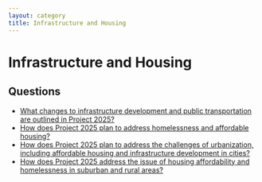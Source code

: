 ```yaml
---
layout: category
title: Infrastructure and Housing
---
```


# Infrastructure and Housing

## Questions

- [What changes to infrastructure development and public transportation are outlined in Project 2025?](/questions/032-infrastructure-development-public-transportation.html)
- [How does Project 2025 plan to address homelessness and affordable housing?](/questions/037-homelessness-affordable-housing.html)
- [How does Project 2025 plan to address the challenges of urbanization, including affordable housing and infrastructure development in cities?](/questions/094-urbanization-affordable-housing-infrastructure-development.html)
- [How does Project 2025 address the issue of housing affordability and homelessness in suburban and rural areas?](/questions/110-housing-affordability-homelessness-suburban-rural.html)
